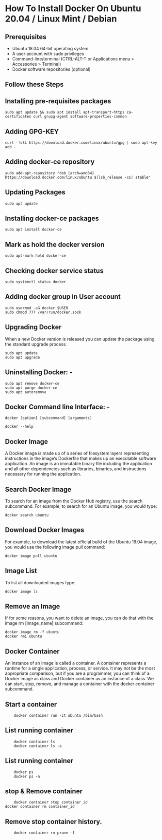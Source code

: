 
# How To Install Docker On Ubuntu 20.04 / Linux Mint / Debian 

## Prerequisites 

- Ubuntu 18.04 64-bit operating system
- A user account with sudo privileges
- Command-line/terminal (CTRL-ALT-T or Applications menu > Accessories > Terminal)
- Docker software repositories (optional)

## Follow these Steps

## Installing pre-requisites packages 

    sudo apt update && sudo apt install apt-transport-https ca-certificates curl gnupg-agent software-properties-common

## Adding GPG-KEY

    curl -fsSL https://download.docker.com/linux/ubuntu/gpg | sudo apt-key add -

## Adding docker-ce repository
 
    sudo add-apt-repository "deb [arch=amd64] https://download.docker.com/linux/ubuntu $(lsb_release -cs) stable"

## Updating Packages

	sudo apt update

## Installing docker-ce packages 

	sudo apt install docker-ce

## Mark as hold the docker version 

	sudo apt-mark hold docker-ce

## Checking docker service status 

	sudo systemctl status docker

## Adding docker group in User account 

	sudo usermod -aG docker $USER
	sudo chmod 777 /var/run/docker.sock 

##  Upgrading Docker

When a new Docker version is released you can update the package using the standard upgrade process:

	sudo apt update
	sudo apt upgrade

## Uninstalling Docker: -

	sudo apt remove docker-ce 
	sudo apt purge docker-ce
	sudo apt autoremove


## Docker Command line Interface: -

	docker [option] [subcommand] [arguments]

	docker --help 

## Docker Image

A Docker image is made up of a series of filesystem layers representing instructions in the image’s Dockerfile that makes up an executable software application. An image is an immutable binary file including the application and all other dependencies such as libraries, binaries, and instructions necessary for running the application.

## Search Docker Image

To search for an image from the Docker Hub registry, use the search subcommand.
For example, to search for an Ubuntu image, you would type:

	docker search ubuntu

## Download Docker Images

For example, to download the latest official build of the Ubuntu 18.04 image, you would use the following image pull command:

	docker image pull ubuntu

## Image List
To list all downloaded images type:
	
	docker image ls

## Remove an Image
If for some reasons, you want to delete an image, you can do that with the image rm [image_name] subcommand:
	
	docker image rm -f ubuntu
	docker rmi ubuntu 
	
## Docker Container
An instance of an image is called a container. A container represents a runtime for a single application, process, or service.
It may not be the most appropriate comparison, but if you are a programmer, you can think of a Docker image as class and Docker container as an instance of a class.
We can start, stop, remove, and manage a container with the docker container subcommand.

## Start a container

    	docker container run -it ubuntu /bin/bash

## List running container 

    	docker container ls 
    	docker container ls -a 
	
## List running container 

    	docker ps
    	docker ps -a 

## stop & Remove container

    	docker container stop container_id 
	docker container rm container_id 

## Remove stop container history.

    	docker container rm prune -f
